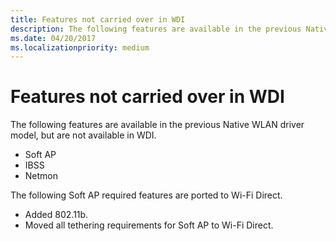 ```yaml
---
title: Features not carried over in WDI
description: The following features are available in the previous Native WLAN driver model, but are not available in WDI.
ms.date: 04/20/2017
ms.localizationpriority: medium
---
```


# Features not carried over in WDI


The following features are available in the previous Native WLAN driver model, but are not available in WDI.

-   Soft AP
-   IBSS
-   Netmon

The following Soft AP required features are ported to Wi-Fi Direct.

-   Added 802.11b.
-   Moved all tethering requirements for Soft AP to Wi-Fi Direct.

 

 





